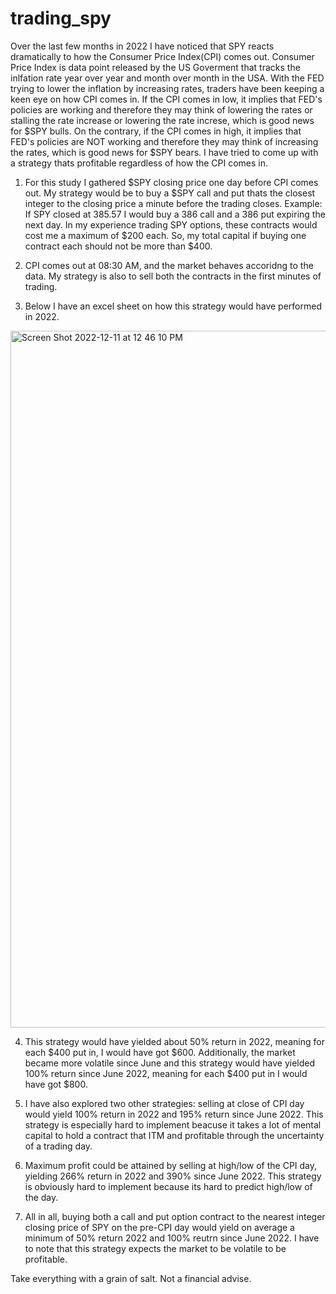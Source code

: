 # trading_spy

Over the last few months in 2022 I have noticed that SPY reacts dramatically to how the Consumer Price Index(CPI) comes out. Consumer Price Index is data point released by the US Goverment that tracks the inlfation rate year over year and month over month in the USA. With the FED trying to lower the inflation by increasing rates, traders have been keeping a keen eye on how CPI comes in. If the CPI comes in low, it implies that FED's policies are working and therefore they may think of lowering the rates or stalling the rate increase or lowering the rate increse, which is good news for $SPY bulls. On the contrary, if the CPI comes in high, it implies that FED's policies are NOT working and therefore they may think of increasing the rates, which is good news for $SPY bears. I have tried to come up with a strategy thats profitable regardless of how the CPI comes in.

1) For this study I gathered $SPY closing price one day before CPI comes out. My strategy would be to buy a $SPY call and put thats the closest integer to the closing price a minute before the trading closes. Example: If SPY closed at 385.57 I would buy a 386 call and a 386 put expiring the next day. In my experience trading SPY options, these contracts would cost me a maximum of $200 each. So, my total capital if buying one contract each should not be more than $400.

2) CPI comes out at 08:30 AM, and the market behaves accoridng to the data. My strategy is also to sell both the contracts in the first minutes of trading.

3) Below I have an excel sheet on how this strategy would have performed in 2022.

<img width="1115" alt="Screen Shot 2022-12-11 at 12 46 10 PM" src="https://user-images.githubusercontent.com/69361645/206919823-87d4c436-e542-4482-86e3-9e78c72f88ac.png">


4) This strategy would have yielded about 50% return in 2022, meaning for each $400 put in, I would have got $600. Additionally, the market became more volatile since June and this strategy would have yielded 100% return since June 2022, meaning for each $400 put in I would have got $800.

5) I have also explored two other strategies: selling at close of CPI day would yield 100% return in 2022 and 195% return since June 2022. This strategy is especially hard to implement beacuse it takes a lot of mental capital to hold a contract that ITM and profitable through the uncertainty of a trading day.

6) Maximum profit could be attained by selling at high/low of the CPI day, yielding 266% return in 2022 and 390% since June 2022. This strategy is obviously hard to implement because its hard to predict high/low of the day.

7) All in all, buying both a call and put option contract to the nearest integer closing price of SPY on the pre-CPI day would yield on average a minimum of 50% return 2022 and 100% reutrn since June 2022. I have to note that this strategy expects the market to be volatile to be profitable.

Take everything with a grain of salt. Not a financial advise.
